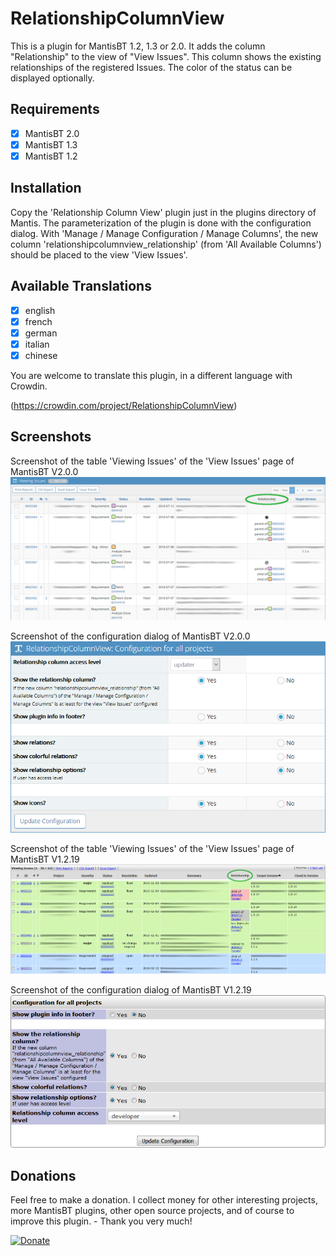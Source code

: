 RelationshipColumnView
======================

This is a plugin for MantisBT 1.2, 1.3 or 2.0. It adds the column "Relationship" to the view of "View Issues". This column shows the existing relationships of the registered Issues. The color of the status can be displayed optionally.

Requirements
------------

- [x] MantisBT 2.0
- [x] MantisBT 1.3
- [x] MantisBT 1.2

Installation
------------

Copy the 'Relationship Column View' plugin just in the plugins directory of Mantis. The parameterization of the plugin is done with the configuration dialog.
With 'Manage / Manage Configuration / Manage Columns', the new column 'relationshipcolumnview_relationship' (from 'All Available Columns') should be placed to the view 'View Issues'.

Available Translations
----------------------

- [x] english
- [x] french
- [x] german
- [x] italian
- [x] chinese

You are welcome to translate this plugin, in a different language with Crowdin.

(https://crowdin.com/project/RelationshipColumnView)

Screenshots
-----------

Screenshot of the table 'Viewing Issues' of the 'View Issues' page of MantisBT V2.0.0
![ViewAllBugPage with this plugin](/images/RelationshipColumnView_ViewAllBugPage_MantisBT2.0.png?raw=true "")

Screenshot of the configuration dialog of MantisBT V2.0.0
![ViewAllBugPage with this plugin](/images/RelationshipColumnView_Configuration_MantisBT2.0.png?raw=true "")

Screenshot of the table 'Viewing Issues' of the 'View Issues' page of MantisBT V1.2.19
![ViewAllBugPage with this plugin](/images/RelationshipColumnView_ViewAllBugPage_MantisBT1.2.png?raw=true "")

Screenshot of the configuration dialog of MantisBT V1.2.19
![ViewAllBugPage with this plugin](/images/RelationshipColumnView_Configuration_MantisBT1.2.png?raw=true "")

Donations
---------

Feel free to make a donation. I collect money for other interesting projects, more MantisBT plugins, other open source projects, and of course to improve this plugin. - Thank you very much!

[![Donate](https://img.shields.io/badge/Donate-PayPal-green.svg)](https://www.paypal.com/cgi-bin/webscr?cmd=_s-xclick&hosted_button_id=HMC99WST9S274)
